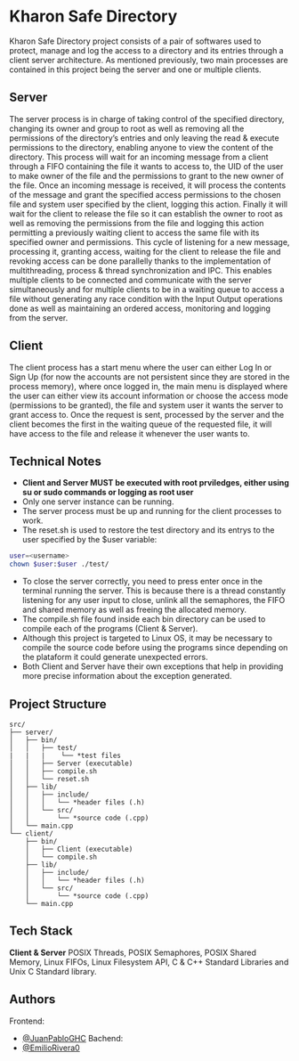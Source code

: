 # Kharon Safe Directory
Kharon Safe Directory project consists of a pair of softwares used to protect, manage and log the access to a directory and its entries through a client server architecture. As mentioned previously, two main processes are contained in this project being the server and one or multiple clients.

## Server
The server process is in charge of taking control of the specified directory, changing its owner and group to root as well as removing all the permissions of the directory’s entries and only leaving the read & execute permissions to the directory, enabling anyone to view the content of the directory. This process will wait for an incoming message from a client through a FIFO containing the file it wants to access to, the UID of the user to make owner of the file and the permissions to grant to the new owner of the file. Once an incoming message is received, it will process the contents of the message and grant the specified access permissions to the chosen file and system user specified by the client, logging this action. Finally it will wait for the client to release the file so it can establish the owner to root as well as removing the permissions from the file and logging this action permitting a previously waiting client to access the same file with its specified owner and permissions.
This cycle of listening for a new message, processing it, granting access, waiting for the client to release the file and revoking access can be done parallelly thanks to the implementation of multithreading, process & thread synchronization and IPC. This enables multiple clients to be connected and communicate with the server simultaneously and for multiple clients to be in a waiting queue to access a file without generating any race condition with the Input Output operations done as well as maintaining an ordered access, monitoring and logging from the server.

## Client
The client process has a start menu where the user can either Log In or Sign Up (for now the accounts are not persistent since they are stored in the process memory), where once logged in, the main menu is displayed where the user can either view its account information or choose the access mode (permissions to be granted), the file and system user it wants the server to grant access to. Once the request is sent, processed by the server and the client becomes the first in the waiting queue of the requested file, it will have access to the file and release it whenever the user wants to.

## Technical Notes
- **Client and Server MUST be executed with root prviledges, either using su or sudo commands or logging as root user**
- Only one server instance can be running.
- The server process must be up and running for the client processes to work.
- The reset.sh is used to restore the test directory and its entrys to the user specified by the $user variable:
```bash
user=<username>
chown $user:$user ./test/
```
- To close the server correctly, you need to press enter once in the terminal running the server. This is because there is a thread constantly listening for any user input to close, unlink all the semaphores, the FIFO and shared memory as well as freeing the allocated memory.
- The compile.sh file found inside each bin directory can be used to compile each of the programs (Client & Server).
- Although this project is targeted to Linux OS, it may be necessary to compile the source code before using the programs since depending on the plataform it could generate unexpected errors.
- Both Client and Server have their own exceptions that help in providing more precise information about the exception generated.

## Project Structure
```
src/
├── server/
│   ├── bin/
│   │   ├── test/
|   |   |    └── *test files
│   │   ├── Server (executable)
│   │   ├── compile.sh
│   │   └── reset.sh
│   ├── lib/
│   │   ├── include/
│   │   │   └── *header files (.h)
│   │   └── src/
│   │       └── *source code (.cpp)
│   └── main.cpp
└── client/
    ├── bin/
    │   ├── Client (executable)
    │   └── compile.sh
    ├── lib/
    │   ├── include/
    │   │   └── *header files (.h)
    │   └── src/
    │       └── *source code (.cpp)
    └── main.cpp
```

## Tech Stack

**Client & Server** POSIX Threads, POSIX Semaphores, POSIX Shared Memory, Linux FIFOs, Linux Filesystem API, C & C++ Standard Libraries and Unix C Standard library.

## Authors
Frontend:
- [@JuanPabloGHC](https://github.com/JuanPabloGHC)
Bachend:
- [@EmilioRivera0](https://github.com/EmilioRivera0)
